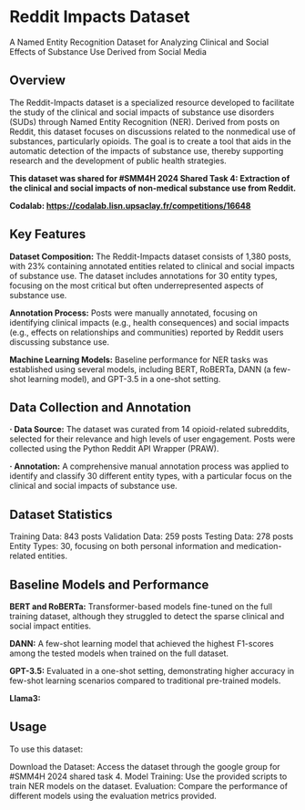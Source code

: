 # Reddit Impacts Dataset
A Named Entity Recognition Dataset for Analyzing Clinical and Social Effects of Substance Use Derived from Social Media

## Overview

The Reddit-Impacts dataset is a specialized resource developed to facilitate the study of the clinical and social impacts of substance use disorders (SUDs) through Named Entity Recognition (NER). Derived from posts on Reddit, this dataset focuses on discussions related to the nonmedical use of substances, particularly opioids. The goal is to create a tool that aids in the automatic detection of the impacts of substance use, thereby supporting research and the development of public health strategies. 

**This dataset was shared for #SMM4H 2024 Shared Task 4: Extraction of the clinical and social impacts of non-medical substance use from Reddit.**

**Codalab: https://codalab.lisn.upsaclay.fr/competitions/16648**

## Key Features

**Dataset Composition:** The Reddit-Impacts dataset consists of 1,380 posts, with 23% containing annotated entities related to clinical and social impacts of substance use. The dataset includes annotations for 30 entity types, focusing on the most critical but often underrepresented aspects of substance use.

**Annotation Process:** Posts were manually annotated, focusing on identifying clinical impacts (e.g., health consequences) and social impacts (e.g., effects on relationships and communities) reported by Reddit users discussing substance use.

**Machine Learning Models:** Baseline performance for NER tasks was established using several models, including BERT, RoBERTa, DANN (a few-shot learning model), and GPT-3.5 in a one-shot setting.

## Data Collection and Annotation

**· Data Source:** The dataset was curated from 14 opioid-related subreddits, selected for their relevance and high levels of user engagement. Posts were collected using the Python Reddit API Wrapper (PRAW).

**· Annotation:** A comprehensive manual annotation process was applied to identify and classify 30 different entity types, with a particular focus on the clinical and social impacts of substance use.

## Dataset Statistics

Training Data: 843 posts
Validation Data: 259 posts
Testing Data: 278 posts
Entity Types: 30, focusing on both personal information and medication-related entities.

## Baseline Models and Performance

**BERT and RoBERTa:** Transformer-based models fine-tuned on the full training dataset, although they struggled to detect the sparse clinical and social impact entities.

**DANN:** A few-shot learning model that achieved the highest F1-scores among the tested models when trained on the full dataset.

**GPT-3.5:** Evaluated in a one-shot setting, demonstrating higher accuracy in few-shot learning scenarios compared to traditional pre-trained models.

**Llama3:** 

## Usage

To use this dataset:

Download the Dataset: Access the dataset through the google group for #SMM4H 2024 shared task 4.
Model Training: Use the provided scripts to train NER models on the dataset.
Evaluation: Compare the performance of different models using the evaluation metrics provided.

